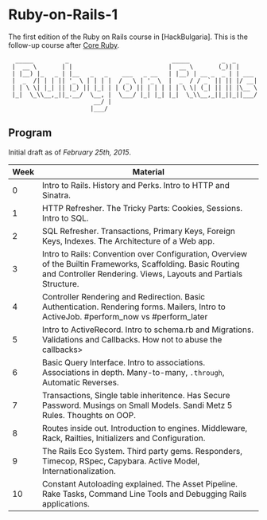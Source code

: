 # Ruby-on-Rails-1

The first edition of the Ruby on Rails course in [HackBulgaria]. This is the
follow-up course after [Core Ruby].

```
  _____         _                             _____         _  _      
 |  __ \       | |                           |  __ \       (_)| |     
 | |__) |_   _ | |__   _   _    ___   _ __   | |__) | __ _  _ | | ___ 
 |  _  /| | | || '_ \ | | | |  / _ \ | '_ \  |  _  / / _` || || |/ __|
 | | \ \| |_| || |_) || |_| | | (_) || | | | | | \ \| (_| || || |\__ \
 |_|  \_\\__,_||_.__/  \__, |  \___/ |_| |_| |_|  \_\\__,_||_||_||___/
                        __/ |                                         
                       |___/                                          
```

## Program

Initial draft as of _February 25th, 2015_.

Week | Material
---- | --------
0    |   Intro to Rails. History and Perks. Intro to HTTP and Sinatra.
1    |   HTTP Refresher. The Tricky Parts: Cookies, Sessions. Intro to SQL.
2    |   SQL Refresher. Transactions, Primary Keys, Foreign Keys, Indexes. The Architecture of a Web app.
3    |   Intro to Rails: Convention over Configuration, Overview of the Builtin Frameworks, Scaffolding. Basic Routing and Controller Rendering. Views, Layouts and Partials Structure.
4    |   Controller Rendering and Redirection. Basic Authentication. Rendering forms. Mailers, Intro to ActiveJob. #perform_now vs #perform_later
5    |   Intro to ActiveRecord. Intro to schema.rb and Migrations. Validations and Callbacks. How not to abuse the callbacks>
6    |   Basic Query Interface. Intro to associations. Associations in depth. Many-to-many, `.through`, Automatic Reverses.
7    |   Transactions, Single table inheritence. Has Secure Password. Musings on Small Models. Sandi Metz 5 Rules. Thoughts on OOP.
8    |   Routes inside out. Introduction to engines. Middleware, Rack, Railties, Initializers and Configuration.
9    |   The Rails Eco System. Third party gems. Responders, Timecop, RSpec, Capybara. Active Model, Internationalization.
10   |   Constant Autoloading explained. The Asset Pipeline. Rake Tasks, Command Line Tools and Debugging Rails applications.

[Hack Bulgaria]: http://hackbulgaria.com
[Core Ruby]: http://ruby.hackbulgaria.com
